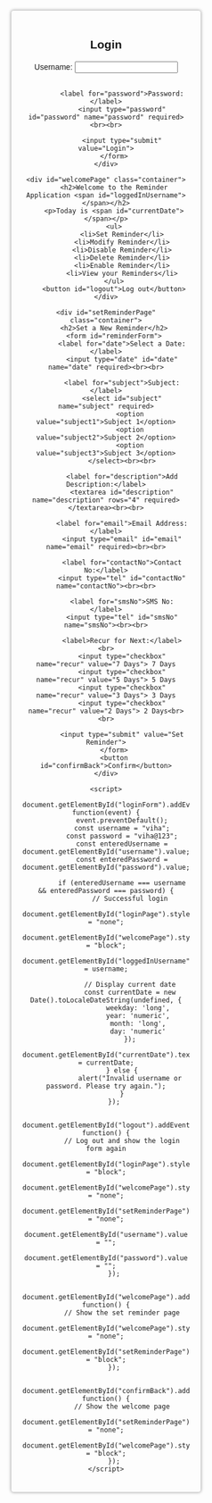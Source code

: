 <!DOCTYPE html>
<html>
<head>
    <title>Reminder Application</title>
    <style>
        body {
            font-family: Arial, sans-serif;
            text-align: center;
        }
        .container {
            width: 300px;
            margin: 0 auto;
            padding: 20px;
            border: 1px solid #ccc;
            border-radius: 5px;
            box-shadow: 0 0 5px #aaa;
        }
        #welcomePage, #setReminderPage {
            display: none;
        }
    </style>
</head>
<body>
    <div id="loginPage" class="container">
        <h2>Login</h2>
        <form id="loginForm">
            <label for="username">Username:</label>
            <input type="text" id="username" name="username" required><br><br>
            
            <label for="password">Password:</label>
            <input type="password" id="password" name="password" required><br><br>
            
            <input type="submit" value="Login">
        </form>
    </div>

    <div id="welcomePage" class="container">
        <h2>Welcome to the Reminder Application <span id="loggedInUsername"></span></h2>
        <p>Today is <span id="currentDate"></span></p>
        <ul>
            <li>Set Reminder</li>
            <li>Modify Reminder</li>
            <li>Disable Reminder</li>
            <li>Delete Reminder</li>
            <li>Enable Reminder</li>
            <li>View your Reminders</li>
        </ul>
        <button id="logout">Log out</button>
    </div>

    <div id="setReminderPage" class="container">
        <h2>Set a New Reminder</h2>
        <form id="reminderForm">
            <label for="date">Select a Date:</label>
            <input type="date" id="date" name="date" required><br><br>

            <label for="subject">Subject:</label>
            <select id="subject" name="subject" required>
                <option value="subject1">Subject 1</option>
                <option value="subject2">Subject 2</option>
                <option value="subject3">Subject 3</option>
            </select><br><br>

            <label for="description">Add Description:</label>
            <textarea id="description" name="description" rows="4" required></textarea><br><br>

            <label for="email">Email Address:</label>
            <input type="email" id="email" name="email" required><br><br>

            <label for="contactNo">Contact No:</label>
            <input type="tel" id="contactNo" name="contactNo"><br><br>

            <label for="smsNo">SMS No:</label>
            <input type="tel" id="smsNo" name="smsNo"><br><br>

            <label>Recur for Next:</label><br>
            <input type="checkbox" name="recur" value="7 Days"> 7 Days
            <input type="checkbox" name="recur" value="5 Days"> 5 Days
            <input type="checkbox" name="recur" value="3 Days"> 3 Days
            <input type="checkbox" name="recur" value="2 Days"> 2 Days<br><br>

            <input type="submit" value="Set Reminder">
        </form>
        <button id="confirmBack">Confirm</button>
    </div>

    <script>
        document.getElementById("loginForm").addEventListener("submit", function(event) {
            event.preventDefault();
            const username = "viha";
            const password = "viha@123";
            const enteredUsername = document.getElementById("username").value;
            const enteredPassword = document.getElementById("password").value;
            
            if (enteredUsername === username && enteredPassword === password) {
                // Successful login
                document.getElementById("loginPage").style.display = "none";
                document.getElementById("welcomePage").style.display = "block";
                document.getElementById("loggedInUsername").textContent = username;
                
                // Display current date
                const currentDate = new Date().toLocaleDateString(undefined, {
                    weekday: 'long',
                    year: 'numeric',
                    month: 'long',
                    day: 'numeric'
                });
                document.getElementById("currentDate").textContent = currentDate;
            } else {
                alert("Invalid username or password. Please try again.");
            }
        });

        document.getElementById("logout").addEventListener("click", function() {
            // Log out and show the login form again
            document.getElementById("loginPage").style.display = "block";
            document.getElementById("welcomePage").style.display = "none";
            document.getElementById("setReminderPage").style.display = "none";
            document.getElementById("username").value = "";
            document.getElementById("password").value = "";
        });

        document.getElementById("welcomePage").addEventListener("click", function() {
            // Show the set reminder page
            document.getElementById("welcomePage").style.display = "none";
            document.getElementById("setReminderPage").style.display = "block";
        });

        document.getElementById("confirmBack").addEventListener("click", function() {
            // Show the welcome page
            document.getElementById("setReminderPage").style.display = "none";
            document.getElementById("welcomePage").style.display = "block";
        });
    </script>
</body>
</html>
